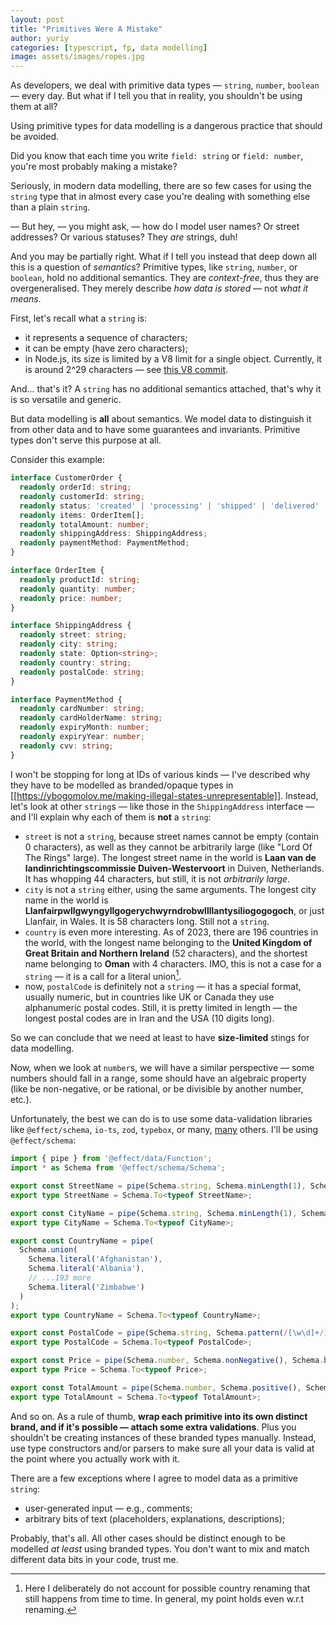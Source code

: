 ```yaml
---
layout: post
title: "Primitives Were A Mistake"
author: yuriy
categories: [typescript, fp, data modelling]
image: assets/images/ropes.jpg
---
```


As developers, we deal with primitive data types — `string`, `number`, `boolean` — every day. But what if I tell you that in reality, you shouldn't be using them at all? 

Using primitive types for data modelling is a dangerous practice that should be avoided.

<!--more-->

Did you know that each time you write `field: string` or `field: number`, you're most probably making a mistake?

Seriously, in modern data modelling, there are so few cases for using the `string` type that in almost every case you're dealing with something else than a plain `string`.

— But hey, — you might ask, — how do I model user names? Or street addresses? Or various statuses? They _are_ strings, duh!

And you may be partially right. What if I tell you instead that deep down all this is a question of _semantics_? Primitive types, like `string`, `number`, or `boolean`, hold no additional semantics. They are _context-free_, thus they are overgeneralised. They merely describe _how data is stored_ — not _what it means_.

First, let's recall what a `string` is:
- it represents a sequence of characters;
- it can be empty (have zero characters);
- in Node.js, its size is limited by a V8 limit for a single object. Currently, it is around 2^29 characters — see [this V8 commit](https://github.com/v8/v8/commit/ea56bf5513d0cbd2a35a9035c5c2996272b8b728).

And... that's it? A `string` has no additional semantics attached, that's why it is so versatile and generic.

But data modelling is **all** about semantics. We model data to distinguish it from other data and to have some guarantees and invariants. Primitive types don't serve this purpose at all.

Consider this example:

```ts
interface CustomerOrder {
  readonly orderId: string;
  readonly customerId: string;
  readonly status: 'created' | 'processing' | 'shipped' | 'delivered' | 'cancelled';
  readonly items: OrderItem[];
  readonly totalAmount: number;
  readonly shippingAddress: ShippingAddress;
  readonly paymentMethod: PaymentMethod;
}

interface OrderItem {
  readonly productId: string;
  readonly quantity: number;
  readonly price: number;
}

interface ShippingAddress {
  readonly street: string;
  readonly city: string;
  readonly state: Option<string>;
  readonly country: string;
  readonly postalCode: string;
}

interface PaymentMethod {
  readonly cardNumber: string;
  readonly cardHolderName: string;
  readonly expiryMonth: number;
  readonly expiryYear: number;
  readonly cvv: string;
}
```

I won't be stopping for long at IDs of various kinds — I've described why they have to be modelled as branded/opaque types in [[https://ybogomolov.me/making-illegal-states-unrepresentable]]. Instead, let's look at other `string`s — like those in the `ShippingAddress` interface — and I'll explain why each of them is **not** a `string`:
- `street` is not a `string`, because street names cannot be empty (contain 0 characters), as well as they cannot be arbitrarily large (like "Lord Of The Rings" large). The longest street name in the world is **Laan van de landinrichtingscommissie Duiven-Westervoort** in Duiven, Netherlands. It has whopping 44 characters, but still, it is not _arbitrarily large_.
- `city` is not a `string` either, using the same arguments. The longest city name in the world is **Llanfairpwllgwyngyllgogerychwyrndrobwllllantysiliogogogoch**, or just Llanfair, in Wales. It is 58 characters long. Still not a `string`.
- `country` is even more interesting. As of 2023, there are 196 countries in the world, with the longest name belonging to the **United Kingdom of Great Britain and Northern Ireland** (52 characters), and the shortest name belonging to **Oman** with 4 characters. IMO, this is not a case for a `string` — it is a call for a literal union[^1].
- now, `postalCode` is definitely not a `string` — it has a special format, usually numeric, but in countries like UK or Canada they use alphanumeric postal codes. Still, it is pretty limited in length — the longest postal codes are in Iran and the USA (10 digits long).

So we can conclude that we need at least to have **size-limited** stings for data modelling.

Now, when we look at `number`s, we will have a similar perspective — some numbers should fall in a range, some should have an algebraic property (like be non-negative, or be rational, or be divisible by another number, etc.).

Unfortunately, the best we can do is to use some data-validation libraries like `@effect/schema`, `io-ts`, `zod`, `typebox`, or many, [many](https://github.com/akutruff/typescript-needs-types) others. I'll be using `@effect/schema`:

```ts
import { pipe } from '@effect/data/Function';
import * as Schema from '@effect/schema/Schema';

export const StreetName = pipe(Schema.string, Schema.minLength(1), Schema.maxLength(44), Schema.brand('StreetName'));
export type StreetName = Schema.To<typeof StreetName>;

export const CityName = pipe(Schema.string, Schema.minLength(1), Schema.maxLength(58), Schema.brand('CityName'));
export type CityName = Schema.To<typeof CityName>;

export const CountryName = pipe(
  Schema.union(
    Schema.literal('Afghanistan'),
    Schema.literal('Albania'),
    // ...193 more
    Schema.literal('Zimbabwe')
  )
);
export type CountryName = Schema.To<typeof CountryName>;

export const PostalCode = pipe(Schema.string, Schema.pattern(/[\w\d]+/), Schema.brand('PostalCode'));
export type PostalCode = Schema.To<typeof PostalCode>;

export const Price = pipe(Schema.number, Schema.nonNegative(), Schema.brand('Price'));
export type Price = Schema.To<typeof Price>;

export const TotalAmount = pipe(Schema.number, Schema.positive(), Schema.brand('TotalAmount'));
export type TotalAmount = Schema.To<typeof TotalAmount>;
```

And so on. As a rule of thumb, **wrap each primitive into its own distinct brand, and if it's possible — attach some extra validations**. Plus you shouldn't be creating instances of these branded types manually. Instead, use type constructors and/or parsers to make sure all your data is valid at the point where you actually work with it.

There are a few exceptions where I agree to model data as a primitive `string`:
- user-generated input — e.g., comments;
- arbitrary bits of text (placeholders, explanations, descriptions);

Probably, that's all. All other cases should be distinct enough to be modelled _at least_ using branded types. You don't want to mix and match different data bits in your code, trust me.

[^1]: Here I deliberately do not account for possible country renaming that still happens from time to time. In general, my point holds even w.r.t renaming.